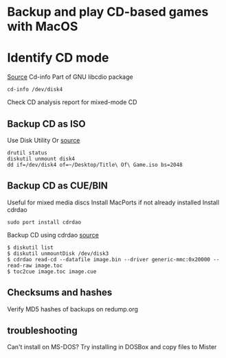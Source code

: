 # Backup and play CD-based games with MacOS

# Identify CD mode
[Source](https://www.bitsgalore.org/2015/11/13/preserving-optical-media-from-the-command-line)
Cd-info Part of GNU libcdio package
```
cd-info /dev/disk4
```
Check CD analysis report for mixed-mode CD

## Backup CD as ISO
Use Disk Utility
Or [source](https://emulationonmac.wordpress.com/2010/11/05/preserving-sony-playstation-1-games/)
```
drutil status
diskutil unmount disk4
dd if=/dev/disk4 of=~/Desktop/Title\ Of\ Game.iso bs=2048
```

## Backup CD as CUE/BIN
Useful for mixed media discs
Install MacPorts if not already installed
Install cdrdao
```
sudo port install cdrdao
```
Backup CD using cdrdao [source](https://emulationonmac.wordpress.com/2015/07/26/preserving-cd-and-dvd-based-console-games-pt-3-the-bin-cue-format/)
```
$ diskutil list
$ diskutil unmountDisk /dev/disk3
$ cdrdao read-cd --datafile image.bin --driver generic-mmc:0x20000 --read-raw image.toc
$ toc2cue image.toc image.cue
```

## Checksums and hashes
Verify MD5 hashes of backups on redump.org

## troubleshooting
Can't install on MS-DOS? Try installing in DOSBox and copy files to Mister

